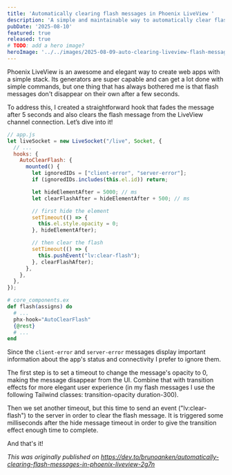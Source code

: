 ```yaml
---
title: 'Automatically clearing flash messages in Phoenix LiveView '
description: 'A simple and maintainable way to automatically clear flash messages in Phoenix LiveView.'
pubDate: '2025-08-10'
featured: true
released: true
# TODO: add a hero image?
heroImage: '../../images/2025-08-09-auto-clearing-liveview-flash-messages.png'
---
```


Phoenix LiveView is an awesome and elegant way to create web apps with a simple stack. Its generators are super capable and can get a lot done with simple commands, but one thing that has always bothered me is that flash messages don't disappear on their own after a few seconds.

To address this, I created a straightforward hook that fades the message after 5 seconds and also clears the flash message from the LiveView channel connection. Let’s dive into it!

```javascript
// app.js
let liveSocket = new LiveSocket("/live", Socket, {
  // ...
  hooks: {
    AutoClearFlash: {
      mounted() {
        let ignoredIDs = ["client-error", "server-error"];
        if (ignoredIDs.includes(this.el.id)) return;

        let hideElementAfter = 5000; // ms
        let clearFlashAfter = hideElementAfter + 500; // ms

        // first hide the element
        setTimeout(() => {
          this.el.style.opacity = 0;
        }, hideElementAfter);

        // then clear the flash
        setTimeout(() => {
          this.pushEvent("lv:clear-flash");
        }, clearFlashAfter);
      },
    },
  },
});
```

```elixir
# core_components.ex
def flash(assigns) do
  # ...
  phx-hook="AutoClearFlash"
  {@rest}
  # ...
end
```

Since the `client-error` and `server-error` messages display important information about the app's status and connectivity I prefer to ignore them.

The first step is to set a timeout to change the message's opacity to 0, making the message disappear from the UI. Combine that with transition effects for more elegant user experience (in my flash messages I use the following Tailwind classes: transition-opacity duration-300).

Then we set another timeout, but this time to send an event ("lv:clear-flash") to the server in order to clear the flash message. It is triggered some milliseconds after the hide message timeout in order to give the transition effect enough time to complete.

And that's it!

*This was originally published on https://dev.to/brunoanken/automatically-clearing-flash-messages-in-phoenix-liveview-2g7n*

